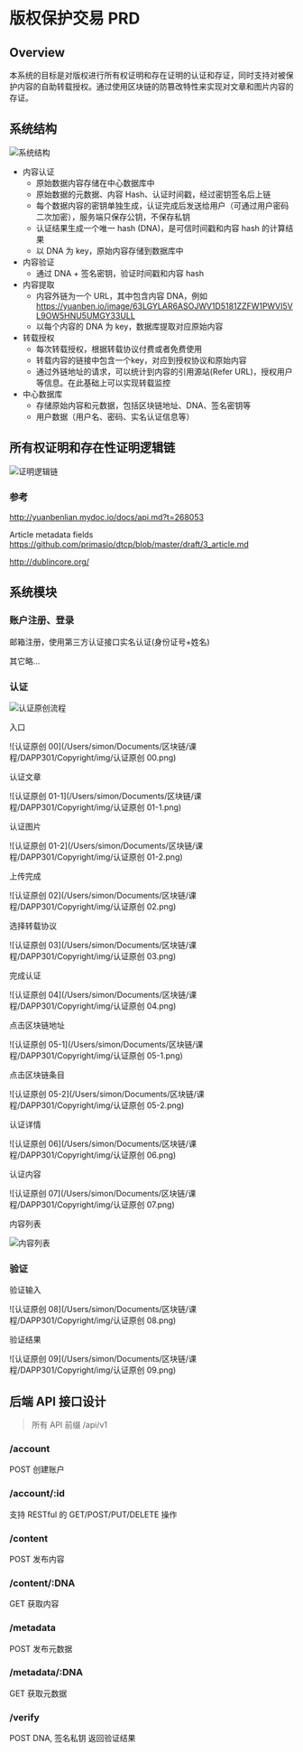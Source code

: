 # 版权保护交易 PRD



## Overview

本系统的目标是对版权进行所有权证明和存在证明的认证和存证，同时支持对被保护内容的自助转载授权。通过使用区块链的防篡改特性来实现对文章和图片内容的存证。



## 系统结构

![系统结构](/Users/simon/Documents/区块链/课程/DAPP301/Copyright/img/系统结构.png)

- 内容认证
  - 原始数据内容存储在中心数据库中
  - 原始数据的元数据、内容 Hash、认证时间戳，经过密钥签名后上链
  - 每个数据内容的密钥单独生成，认证完成后发送给用户（可通过用户密码二次加密），服务端只保存公钥，不保存私钥
  - 认证结果生成一个唯一 hash (DNA)，是可信时间戳和内容 hash 的计算结果
  - 以 DNA 为 key，原始内容存储到数据库中
- 内容验证
  - 通过 DNA + 签名密钥，验证时间戳和内容 hash
- 内容提取
  - 内容外链为一个 URL，其中包含内容 DNA，例如 https://yuanben.io/image/63LGYLAR6ASOJWV1D5181ZZFW1PWVI5VL9OW5HNU5UMGY33ULL
  - 以每个内容的 DNA 为 key，数据库提取对应原始内容
- 转载授权
  - 每次转载授权，根据转载协议付费或者免费使用
  - 转载内容的链接中包含一个key，对应到授权协议和原始内容
  - 通过外链地址的请求，可以统计到内容的引用源站(Refer URL)，授权用户等信息。在此基础上可以实现转载监控
- 中心数据库
  - 存储原始内容和元数据，包括区块链地址、DNA、签名密钥等
  - 用户数据（用户名、密码、实名认证信息等）



## 所有权证明和存在性证明逻辑链

![证明逻辑链](/Users/simon/Documents/区块链/课程/DAPP301/Copyright/img/证明逻辑链.png)



### 参考

http://yuanbenlian.mydoc.io/docs/api.md?t=268053

Article metadata fields https://github.com/primasio/dtcp/blob/master/draft/3_article.md

http://dublincore.org/

## 系统模块

### 账户注册、登录

邮箱注册，使用第三方认证接口实名认证(身份证号+姓名)

其它略...

### 认证

![认证原创流程](/Users/simon/Documents/区块链/课程/DAPP301/Copyright/img/认证原创流程.png)

入口

![认证原创 00](/Users/simon/Documents/区块链/课程/DAPP301/Copyright/img/认证原创 00.png)

认证文章

![认证原创 01-1](/Users/simon/Documents/区块链/课程/DAPP301/Copyright/img/认证原创 01-1.png)

认证图片

![认证原创 01-2](/Users/simon/Documents/区块链/课程/DAPP301/Copyright/img/认证原创 01-2.png)

上传完成

![认证原创 02](/Users/simon/Documents/区块链/课程/DAPP301/Copyright/img/认证原创 02.png)

选择转载协议

![认证原创 03](/Users/simon/Documents/区块链/课程/DAPP301/Copyright/img/认证原创 03.png)

完成认证

![认证原创 04](/Users/simon/Documents/区块链/课程/DAPP301/Copyright/img/认证原创 04.png)

点击区块链地址

![认证原创 05-1](/Users/simon/Documents/区块链/课程/DAPP301/Copyright/img/认证原创 05-1.png)

点击区块链条目

![认证原创 05-2](/Users/simon/Documents/区块链/课程/DAPP301/Copyright/img/认证原创 05-2.png)

认证详情

![认证原创 06](/Users/simon/Documents/区块链/课程/DAPP301/Copyright/img/认证原创 06.png)

认证内容

![认证原创 07](/Users/simon/Documents/区块链/课程/DAPP301/Copyright/img/认证原创 07.png)

内容列表

![内容列表](/Users/simon/Documents/区块链/课程/DAPP301/Copyright/img/内容列表.png)



### 验证

验证输入

![认证原创 08](/Users/simon/Documents/区块链/课程/DAPP301/Copyright/img/认证原创 08.png)

验证结果

![认证原创 09](/Users/simon/Documents/区块链/课程/DAPP301/Copyright/img/认证原创 09.png)

## 后端 API 接口设计

> 所有 API 前缀 /api/v1

### /account

POST 创建账户

### /account/:id

支持 RESTful 的 GET/POST/PUT/DELETE 操作

### /content

POST 发布内容

### /content/:DNA

GET 获取内容

### /metadata

POST 发布元数据

### /metadata/:DNA

GET 获取元数据

### /verify

POST DNA, 签名私钥 返回验证结果









